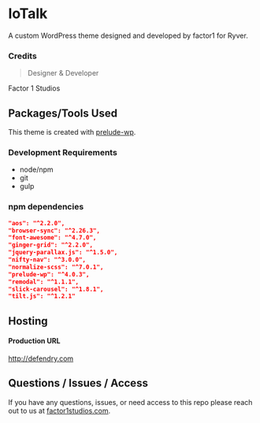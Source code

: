 # IoTalk
A custom WordPress theme designed and developed by factor1 for Ryver.

### Credits
> Designer & Developer

Factor 1 Studios

## Packages/Tools Used
This theme is created with [prelude-wp](https://github.com/prelude-wp).

### Development Requirements
- node/npm
- git
- gulp

### npm dependencies
```json
"aos": "^2.2.0",
"browser-sync": "^2.26.3",
"font-awesome": "^4.7.0",
"ginger-grid": "^2.2.0",
"jquery-parallax.js": "^1.5.0",
"nifty-nav": "^3.0.0",
"normalize-scss": "^7.0.1",
"prelude-wp": "^4.0.3",
"remodal": "^1.1.1",
"slick-carousel": "^1.8.1",
"tilt.js": "^1.2.1"
```

## Hosting

#### Production URL
http://defendry.com

## Questions / Issues / Access
If you have any questions, issues, or need access to this repo please reach out to
us at [factor1studios.com](http://factor1studios.com).
